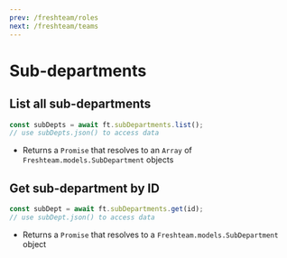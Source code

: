 ```yaml
---
prev: /freshteam/roles
next: /freshteam/teams
---
```


# Sub-departments

## List all sub-departments

```js
const subDepts = await ft.subDepartments.list();
// use subDepts.json() to access data
```

- Returns a `Promise` that resolves to an `Array` of `Freshteam.models.SubDepartment` objects

## Get sub-department by ID

```js
const subDept = await ft.subDepartments.get(id);
// use subDept.json() to access data
```

- Returns a `Promise` that resolves to a `Freshteam.models.SubDepartment` object
